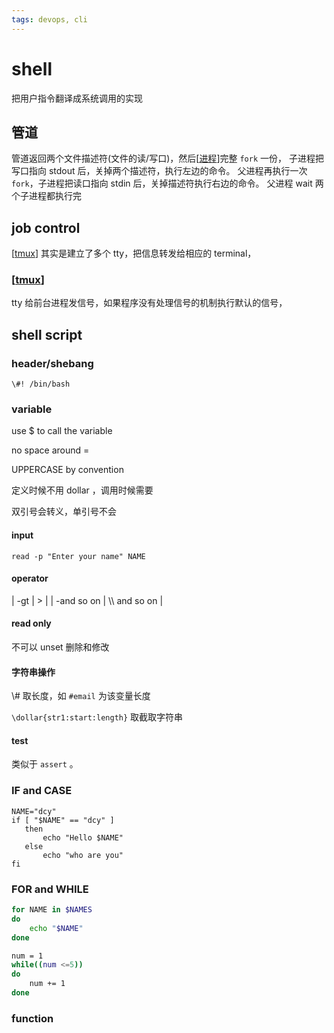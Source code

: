 ```yaml
---
tags: devops, cli
---
```


# shell

把用户指令翻译成系统调用的实现

## 管道

管道返回两个文件描述符(文件的读/写口)，然后[[进程]]完整 `fork` 一份，
子进程把写口指向 stdout 后，关掉两个描述符，执行左边的命令。
父进程再执行一次 `fork`，子进程把读口指向 stdin 后，关掉描述符执行右边的命令。
父进程 wait 两个子进程都执行完

## job control

[[tmux]] 其实是建立了多个 tty，把信息转发给相应的 terminal，

### [[tmux]]

tty 给前台进程发信号，如果程序没有处理信号的机制执行默认的信号，

## shell script

### header/shebang

```shell
\#! /bin/bash
```

### variable

use $ to call the variable

no space around =

UPPERCASE by convention

定义时候不用 dollar ，调用时候需要

双引号会转义，单引号不会

#### input

```shell
read -p "Enter your name" NAME
```

#### operator

| -gt | &gt; |
| -and so on | \\\\ and so on |

#### read only

不可以 unset 删除和修改

#### 字符串操作

\\# 取长度，如 `#email` 为该变量长度

`\dollar{str1:start:length}` 取截取字符串

#### test

类似于 `assert` 。

### IF and CASE

```shell
NAME="dcy"
if [ "$NAME" == "dcy" ]
   then
       echo "Hello $NAME"
   else
       echo "who are you"
fi
```

### FOR and WHILE

```sh
for NAME in $NAMES
do
    echo "$NAME"
done

num = 1
while((num <=5))
do
    num += 1
done
```

### function

[//begin]: # "Autogenerated link references for markdown compatibility"
[进程]: <../operating system/虚拟化/进程.md> "进程"
[tmux]: tmux.md "tmux"
[//end]: # "Autogenerated link references"

